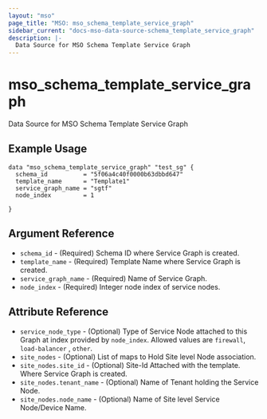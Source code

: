 ```yaml
---
layout: "mso"
page_title: "MSO: mso_schema_template_service_graph"
sidebar_current: "docs-mso-data-source-schema_template_service_graph"
description: |-
  Data Source for MSO Schema Template Service Graph
---
```


# mso_schema_template_service_graph #

Data Source for MSO Schema Template Service Graph

## Example Usage ##

```hcl
data "mso_schema_template_service_graph" "test_sg" {
  schema_id          = "5f06a4c40f0000b63dbbd647"
  template_name      = "Template1"
  service_graph_name = "sgtf"
  node_index         = 1

}

```

## Argument Reference ##
* `schema_id` - (Required) Schema ID where Service Graph is created.
* `template_name` - (Required) Template Name where Service Graph is created.
* `service_graph_name` - (Required) Name of Service Graph.
* `node_index` - (Required) Integer node index of service nodes.

## Attribute Reference ##

* `service_node_type` - (Optional) Type of Service Node attached to this Graph at index provided by `node_index`. Allowed values are `firewall`, `load-balancer` , `other`.
* `site_nodes` - (Optional) List of maps to Hold Site level Node association. 
* `site_nodes.site_id` - (Optional) Site-Id Attached with the template. Where Service Graph is created. 
* `site_nodes.tenant_name` - (Optional) Name of Tenant holding the Service Node. 
* `site_nodes.node_name` - (Optional) Name of Site level Service Node/Device Name.

